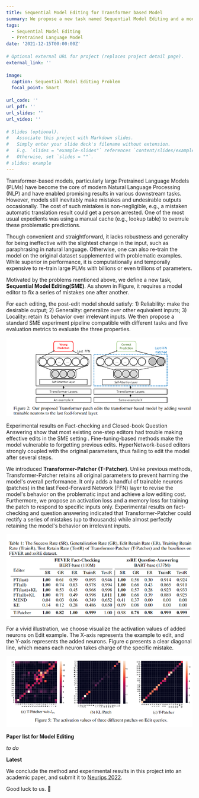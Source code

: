 ```yaml
---
title: Sequential Model Editing for Transformer based Model
summary: We propose a new task named Sequential Model Editing and a model editor named T-Patcher
tags:
  - Sequential Model Editing
  - Pretrained Language Model
date: '2021-12-15T00:00:00Z'

# Optional external URL for project (replaces project detail page).
external_link: ''

image:
  caption: Sequential Model Editing Problem
  focal_point: Smart

url_code: ''
url_pdf: ''
url_slides: ''
url_video: ''

# Slides (optional).
#   Associate this project with Markdown slides.
#   Simply enter your slide deck's filename without extension.
#   E.g. `slides = "example-slides"` references `content/slides/example-slides.md`.
#   Otherwise, set `slides = ""`.
# slides: example
---
```


Transformer-based models, particularly large Pretrained Language Models (PLMs) have become the core of modern Natural Language Processing (NLP) and have enabled promising results in various downstream tasks. However, models still inevitably make mistakes and undesirable outputs occasionally. The cost of such mistakes is non-negligible, e.g., a mistaken automatic translation result could get a person arrested. One of the most usual expedients was using a manual cache (e.g., lookup table) to overrule these problematic predictions. 

Though convenient and straightforward, it lacks robustness and generality for being ineffective with the slightest change in the input, such as paraphrasing in natural language. Otherwise, one can also re-train the model on the original dataset supplemented with problematic examples. While superior in performance, it is computationally and temporally expensive to re-train large PLMs with billions or even trillions of parameters. 

Motivated by the problems mentioned above, we define a new task, **Sequential Model Editing(SME)**. As shown in Figure, it requires a model editor to fix a series of mistakes one after another.

For each editing, the post-edit model should satisfy: 1) Reliability: make the desirable output; 2) Generality: generalize over other equivalent inputs; 3) Locality: retain its behavior over irrelevant inputs. We then propose a standard SME experiment pipeline compatible with different tasks and five evaluation metrics to evaluate the three properties. 

![Model Framework](model.png)

Experimental results on Fact-checking and Closed-book Question Answering show that most existing one-step editors had trouble making effective edits in the SME setting . Fine-tuning-based methods make the model vulnerable to forgetting previous edits. HyperNetwork-based editors strongly coupled with the original parameters, thus failing to edit the model after several steps.

We introduced **Transformer-Patcher (T-Patcher)**. Unlike previous methods, Transformer-Patcher retains all original parameters to prevent harming the model's overall performance. It only adds a handful of trainable neurons (patches) in the last Feed-Forward Network (FFN) layer to revise the model's behavior on the problematic input and achieve a low editing cost. Furthermore, we propose an activation loss and a memory loss for training the patch to respond to specific inputs only. Experimental results on fact-checking and question answering indicated that Transformer-Patcher could rectify a series of mistakes (up to thousands) while almost perfectly retaining the model's behavior on irrelevant inputs.

![Experimental Results](result.png)

For a vivid illustration, we choose visualize the activation values of added neurons on Edit example. The X-axis represents the example to edit, and the Y-axis represents the added neurons. Figure c presents a clear diagonal line, which means each neuron takes charge of the specific mistake.

![Experimental Results](heat.png)

**Paper list for Model Editing**

*to do*

**Latest**

We conclude the method and experimental results in this project into an academic paper, and submit it to [Neurips 2022](https://neurips.cc/). 

Good luck to us. 🙌

